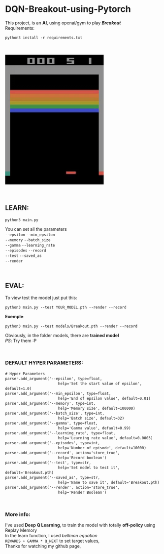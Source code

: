 # DQN-Breakout-using-Pytorch
This project, is an **AI**, using openai/gym to play ***Breakout*** <br />
Requirements:
```shell
python3 install -r requirements.txt
``` 
<br /> <br />
![alt text](/records/DQN_Breakout.gif)

<br />

## **LEARN**: <br />
  ```shell
  python3 main.py
  ```
  You can set all the parameters <br />
  `--epsilon` `--min_epsilon` <br />
  `--memory` `--batch_size` <br />
  `--gamma` `--learning_rate` <br />
  `--episodes` `--record` <br />
  `--test` `--saved_as` <br />
  `--render` <br />
 
<br />
 
## **EVAL**: <br />
  To view test the model just put this: <br />
  ```shell
  python3 main.py --test YOUR_MODEL.pth --render --record
  ```
  **Exemple**:
  ```shell
  python3 main.py --test models/Breakout.pth --render --record
  ```
  
  Obviously, in the folder models, there are **trained model** <br />
  *PS*: Try them :P
  
<br />
  
### **DEFAULT HYPER PARAMETERS**:
  ```python3
  # Hyper Parameters
  parser.add_argument('--epsilon', type=float, 
                          help='Set the start value of epsilon', default=1.0)
  parser.add_argument('--min_epsilon', type=float, 
                          help='End of epsilon value', default=0.01)
  parser.add_argument('--memory', type=int, 
                          help='Memory size', default=100000)
  parser.add_argument('--batch_size', type=int, 
                          help='Batch size', default=32)
  parser.add_argument('--gamma', type=float, 
                          help='Gamma value', default=0.99)
  parser.add_argument('--learning_rate', type=float, 
                          help='Learning rate value', default=0.0003)
  parser.add_argument('--episodes', type=int, 
                          help='Number of episode', default=10000)
  parser.add_argument('--record', action='store_true', 
                          help='Record boolean')
  parser.add_argument('--test', type=str, 
                          help='Set model to test it', default='Breakout.pth)
  parser.add_argument('--saved_as', type=str, 
                          help='Name to save it', default='Breakout.pth)
  parser.add_argument('--render', action='store_true', 
                          help='Render Boolean')
 ```
<br />

### **More info**:
  I've used **Deep Q Learning**, to train the model with totally **off-policy** using Replay Memory <br />
  In the learn function, I used *bellman equation* <br />
  `REWARDS + GAMMA * Q_NEXT`
  to set target values, <br />
  Thanks for watching my github page,
